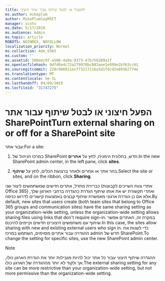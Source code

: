 ```yaml
---
title: להפעיל או לבטל שיתוף עבור אתר חיצוני
ms.author: mikeplum
author: MikePlumleyMSFT
manager: scotv
ms.date: 5/17/2018
ms.audience: Admin
ms.topic: article
ROBOTS: NOINDEX, NOFOLLOW
localization_priority: Normal
ms.collection: Adm_O365
ms.custom: ''
ms.assetid: 500eec97-a508-4a9a-8373-47b758209a1f
ms.openlocfilehash: 9dfd0a4c72a279970bc883aee1e999e2bf63cc61
ms.sourcegitcommit: 228c986911ecf73217116a5d1fdcd2e89362774e
ms.translationtype: MT
ms.contentlocale: he-IL
ms.lasthandoff: 04/09/2019
ms.locfileid: "31747275"
---
```

# <a name="turn-external-sharing-on-or-off-for-a-sharepoint-site"></a><span data-ttu-id="50698-102">הפעל חיצוני או לבטל שיתוף עבור אתר SharePoint</span><span class="sxs-lookup"><span data-stu-id="50698-102">Turn external sharing on or off for a SharePoint site</span></span>

<span data-ttu-id="50698-103">עבור אתר:</span><span class="sxs-lookup"><span data-stu-id="50698-103">For a site:</span></span>
  
1. <span data-ttu-id="50698-104">במרכז הניהול של SharePoint חדש, בחלונית הימנית, לחץ על **אתרים**.</span><span class="sxs-lookup"><span data-stu-id="50698-104">In the new SharePoint admin center, in the left pane, click **sites**.</span></span>
    
2. <span data-ttu-id="50698-105">בחר אתר או אתרים ולאחר ברצועת הכלים, לחץ על **שיתוף**.</span><span class="sxs-lookup"><span data-stu-id="50698-105">Select the site or sites, and on the ribbon, click **Sharing**.</span></span>
    
<span data-ttu-id="50698-106">כברירת מחדל, אתרים חדשים שמשתמשים ליצור שני (אתרי צוות השייכים לקבוצות Office 365) ואתרי תקשורת יש את אותו שיתוף הגדרת כהגדרה ברחבי הארגון שלך, אלא אם כן הגדרת ארגוני מאפשרת שיתוף קבצים באמצעות קישורים לדרוש כניסה.</span><span class="sxs-lookup"><span data-stu-id="50698-106">By default, new sites that users create (both team sites that belong to Office 365 groups and communication sites) have the same sharing setting as your organization-wide setting, unless the organization-wide setting allows sharing files using links that don't require sign-in.</span></span> <span data-ttu-id="50698-107">במקרה זה, האתרים אפשר שיתוף עם משתמשים חיצוניים חדשים וקיימים להיכנס.</span><span class="sxs-lookup"><span data-stu-id="50698-107">In this case, the sites allow sharing with new and existing external users who sign in.</span></span> <span data-ttu-id="50698-108">כדי לשנות את ההגדרה עבור אתרים מסוימים, השתמש במרכז admin חדש של SharePoint.</span><span class="sxs-lookup"><span data-stu-id="50698-108">To change the setting for specific sites, use the new SharePoint admin center.</span></span>
  
> [!NOTE]
> <span data-ttu-id="50698-109">ההגדרה שיתוף חיצוני עבור כל אתר יכול להיות מגבילות יותר את הגדרת הארגון כולו, אך ולקוד לא יותר מההגדרה של הארגון כולו.</span><span class="sxs-lookup"><span data-stu-id="50698-109">The external sharing setting for any site can be more restrictive than your organization-wide setting, but not more permissive than the organization-wide setting.</span></span> 
  

